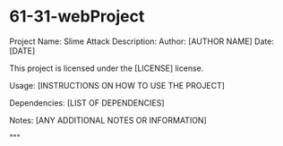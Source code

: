 # 61-31-webProject
Project Name: Slime Attack
Description: 
Author: [AUTHOR NAME]
Date: [DATE]

This project is licensed under the [LICENSE] license.

Usage:
[INSTRUCTIONS ON HOW TO USE THE PROJECT]

Dependencies:
[LIST OF DEPENDENCIES]

Notes:
[ANY ADDITIONAL NOTES OR INFORMATION]

"""
